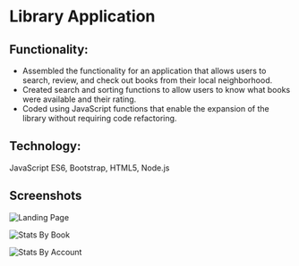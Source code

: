 # **Library Application**
## **Functionality:**

  - Assembled the functionality for an application that allows users to search, review, and check out books from their local neighborhood.
  - Created search and sorting functions to allow users to know what books were available and their rating.
  - Coded using JavaScript functions that enable the expansion of the library without requiring code refactoring.

## **Technology:** 
 JavaScript ES6, Bootstrap, HTML5, Node.js

## **Screenshots**

![Landing Page](https://github.com/apatez/library/blob/main/public/screenshots/Screenshot%202024-04-01%20at%2011.07.48%E2%80%AFAM.png)

![Stats By Book](https://github.com/apatez/library/blob/main/public/screenshots/Screenshot%202024-04-01%20at%2011.08.32%E2%80%AFAM.png)

![Stats By Account](https://github.com/apatez/library/blob/main/public/screenshots/Screenshot%202024-04-01%20at%2011.09.12%E2%80%AFAM.png)
